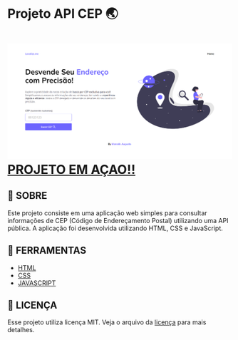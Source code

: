 # Projeto API CEP 🌏
<h1>
    <img src="assets/imagens/CapaDoProjeto(APICEP).png"> 
    <a href="https://marceloaugusto33.github.io/Projeto-API-CEP/">PROJETO EM AÇAO!!</a>
</h1>


## 📕 SOBRE

Este projeto consiste em uma aplicação web simples para consultar informações de CEP (Código de Endereçamento Postal) utilizando uma API pública. A aplicação foi desenvolvida utilizando HTML, CSS e JavaScript.

## 🔨 FERRAMENTAS

- [HTML](https://developer.mozilla.org/pt-BR/docs/Web/HTML)
- [CSS](https://developer.mozilla.org/pt-BR/docs/Web/CSS)
- [JAVASCRIPT](https://developer.mozilla.org/pt-BR/docs/Web/JavaScript)

## 📃 LICENÇA
Esse projeto utiliza licença MIT. Veja o arquivo da [licença](https://github.com/MarceloAugusto33/PROJETO-API-CEP/blob/main/LICENSE) para mais detalhes.
